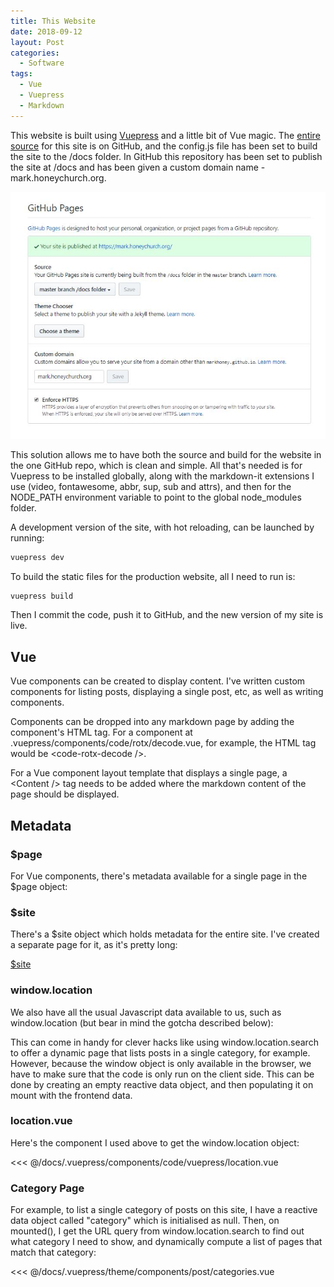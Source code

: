 ```yaml
---
title: This Website
date: 2018-09-12
layout: Post
categories:
  - Software
tags:
  - Vue
  - Vuepress
  - Markdown
---
```


This website is built using [Vuepress](https://vuepress.vuejs.org/) and a little bit of Vue magic. The [entire source](https://github.com/markhoney/mark.honeychurch.org) for this site is on GitHub, and the config.js file has been set to build the site to the /docs folder. In GitHub this repository has been set to publish the site at /docs and has been given a custom domain name - mark.honeychurch.org.

<!-- more -->

![GitHub Pages](./Screenshot_1.jpg)

This solution allows me to have both the source and build for the website in the one GitHub repo, which is clean and simple. All that's needed is for Vuepress to be installed globally, along with the markdown-it extensions I use (video, fontawesome, abbr, sup, sub and attrs), and then for the NODE_PATH environment variable to point to the global node_modules folder.

A development version of the site, with hot reloading, can be launched by running:

```bash
vuepress dev
```

To build the static files for the production website, all I need to run is:

```bash
vuepress build
```

Then I commit the code, push it to GitHub, and the new version of my site is live.

## Vue

Vue components can be created to display content. I've written custom components for listing posts, displaying a single post, etc, as well as writing components.

Components can be dropped into any markdown page by adding the component's HTML tag. For a component at .vuepress/components/code/rotx/decode.vue, for example, the HTML tag would be &lt;code-rotx-decode /&gt;.

For a Vue component layout template that displays a single page, a &lt;Content /&gt; tag needs to be added where the markdown content of the page should be displayed.

## Metadata

### $page

For Vue components, there's metadata available for a single page in the $page object:

<code-vuepress-page />

### $site

There's a $site object which holds metadata for the entire site. I've created a separate page for it, as it's pretty long:

[$site](./site)

<!--
### $route

There's a $route object as well:

[$route](./route.md)
-->

### window.location

We also have all the usual Javascript data available to us, such as window.location (but bear in mind the gotcha described below):

<code-vuepress-location />

This can come in handy for clever hacks like using window.location.search to offer a dynamic page that lists posts in a single category, for example. However, because the window object is only available in the browser, we have to make sure that the code is only run on the client side. This can be done by creating an empty reactive data object, and then populating it on mount with the frontend data.

### location.vue

Here's the component I used above to get the window.location object:

<<< @/docs/.vuepress/components/code/vuepress/location.vue

### Category Page

For example, to list a single category of posts on this site, I have a reactive data object called "category" which is initialised as null. Then, on mounted(), I get the URL query from window.location.search to find out what category I need to show, and dynamically compute a list of pages that match that category:

<<< @/docs/.vuepress/theme/components/post/categories.vue

<!--
## This page

As an example, here is the markdown for this web page. There is a [Front Matter](https://jekyllrb.com/docs/front-matter/) section at the top of the page, followed by the page markdown.

<<< @/docs/blog/code/website/index.md
-->
